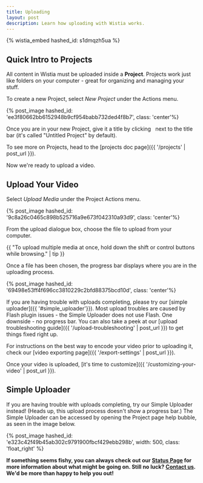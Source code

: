 ```yaml
---
title: Uploading
layout: post
description: Learn how uploading with Wistia works.
---
```


{% wistia_embed hashed_id: s1dmqzh5ua %}

## Quick Intro to Projects

All content in Wistia must be uploaded inside a **Project**.
Projects work just like folders on your computer - great for organizing and
managing your stuff.

To create a new Project, select *New Project* under the
<span class="action_menu">Actions</span> menu.

{% post_image hashed_id: 'ee3f80662bb6152948b9cf954babb732ded4f8b7', class: 'center'%}

Once you are in your new Project, give it a title by clicking
<span class="edit_tag">&nbsp;</span> next to the title bar
(it's called "Untitled Project" by default).

To see more on Projects, head to the [projects doc page]({{ '/projects' | post_url }}).

Now we're ready to upload a video.

## Upload Your Video

Select *Upload Media* under the
<span class="action_menu">Project Actions</span> menu.

{% post_image hashed_id: '9c8a26c0465c898b525716a9e673f042310a93d9', class: 'center'%}

From the upload dialogue box, choose the file to upload from your computer.

{{ "To upload multiple media at once, hold down the shift or control buttons while browsing." | tip }}

Once a file has been chosen, the progress bar displays where you are in the
uploading process.

{% post_image hashed_id: '69498e53ff4f696cc3810229c2bfd88375bcd10d', class: 'center'%}

If you are having trouble with uploads completing, please try our
[simple uploader]({{ '#simple_uploader'}}). Most upload troubles
are caused by Flash plugin issues - the Simple Uploader does not use Flash. One
downside - no progress bar. You can also take a peek at our [upload troubleshooting guide]({{ '/upload-troubleshooting' | post_url }}) to get things fixed right up.

For instructions on the best way to encode your video prior to uploading it,
check our [video exporting page]({{ '/export-settings' | post_url }}).

Once your video is uploaded, [it's time to customize]({{ '/customizing-your-video' | post_url }}).

## Simple Uploader

If you are having trouble with uploads completing, try our Simple 
Uploader instead! (Heads up, this upload process doesn't show a progress bar.)
The Simple Uploader can be accessed by opening the Project page help bubble,
as seen in the image below.

{% post_image hashed_id: 'e323c42f49b45ab302c9791900fbcf429ebb298b', width: 500, class: 'float_right' %}

**If something seems fishy, you can always check out our <a href="http://status.wistia.com/">Status Page</a> for more information about what might be going on. Still no luck? [Contact us](http://wistia.com/support/contact). We'd be more than happy to help you out!**
